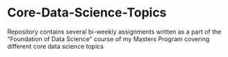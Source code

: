 # Core-Data-Science-Topics
Repository contains several bi-weekly assignments written as a part of the "Foundation of Data Science" course of my Masters Program covering different core data science topics 
